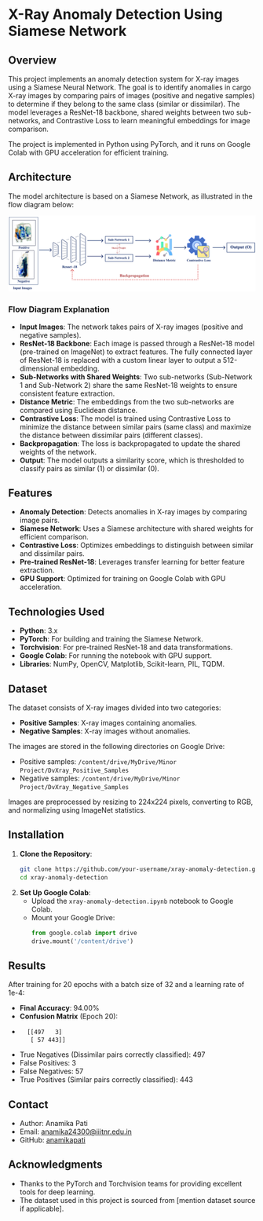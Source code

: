 # X-Ray Anomaly Detection Using Siamese Network

## Overview
This project implements an anomaly detection system for X-ray images using a Siamese Neural Network. The goal is to identify anomalies in cargo X-ray images by comparing pairs of images (positive and negative samples) to determine if they belong to the same class (similar or dissimilar). The model leverages a ResNet-18 backbone, shared weights between two sub-networks, and Contrastive Loss to learn meaningful embeddings for image comparison.

The project is implemented in Python using PyTorch, and it runs on Google Colab with GPU acceleration for efficient training.

## Architecture
The model architecture is based on a Siamese Network, as illustrated in the flow diagram below:

![Siamese Network Architecture](flow_diagram.png)

### Flow Diagram Explanation
- **Input Images**: The network takes pairs of X-ray images (positive and negative samples).
- **ResNet-18 Backbone**: Each image is passed through a ResNet-18 model (pre-trained on ImageNet) to extract features. The fully connected layer of ResNet-18 is replaced with a custom linear layer to output a 512-dimensional embedding.
- **Sub-Networks with Shared Weights**: Two sub-networks (Sub-Network 1 and Sub-Network 2) share the same ResNet-18 weights to ensure consistent feature extraction.
- **Distance Metric**: The embeddings from the two sub-networks are compared using Euclidean distance.
- **Contrastive Loss**: The model is trained using Contrastive Loss to minimize the distance between similar pairs (same class) and maximize the distance between dissimilar pairs (different classes).
- **Backpropagation**: The loss is backpropagated to update the shared weights of the network.
- **Output**: The model outputs a similarity score, which is thresholded to classify pairs as similar (1) or dissimilar (0).

## Features
- **Anomaly Detection**: Detects anomalies in X-ray images by comparing image pairs.
- **Siamese Network**: Uses a Siamese architecture with shared weights for efficient comparison.
- **Contrastive Loss**: Optimizes embeddings to distinguish between similar and dissimilar pairs.
- **Pre-trained ResNet-18**: Leverages transfer learning for better feature extraction.
- **GPU Support**: Optimized for training on Google Colab with GPU acceleration.

## Technologies Used
- **Python**: 3.x
- **PyTorch**: For building and training the Siamese Network.
- **Torchvision**: For pre-trained ResNet-18 and data transformations.
- **Google Colab**: For running the notebook with GPU support.
- **Libraries**: NumPy, OpenCV, Matplotlib, Scikit-learn, PIL, TQDM.

## Dataset
The dataset consists of X-ray images divided into two categories:
- **Positive Samples**: X-ray images containing anomalies.
- **Negative Samples**: X-ray images without anomalies.

The images are stored in the following directories on Google Drive:
- Positive samples: `/content/drive/MyDrive/Minor Project/DvXray_Positive_Samples`
- Negative samples: `/content/drive/MyDrive/Minor Project/DvXray_Negative_Samples`

Images are preprocessed by resizing to 224x224 pixels, converting to RGB, and normalizing using ImageNet statistics.

## Installation
1. **Clone the Repository**:
   ```bash
   git clone https://github.com/your-username/xray-anomaly-detection.git
   cd xray-anomaly-detection


2. **Set Up Google Colab**:
   - Upload the `xray-anomaly-detection.ipynb` notebook to Google Colab.
   - Mount your Google Drive:
     ```python
     from google.colab import drive
     drive.mount('/content/drive')
## Results
After training for 20 epochs with a batch size of 32 and a learning rate of 1e-4:
- **Final Accuracy**: 94.00%
- **Confusion Matrix** (Epoch 20):
-       [[497   3]
         [ 57 443]]
- True Negatives (Dissimilar pairs correctly classified): 497
- False Positives: 3
- False Negatives: 57
- True Positives (Similar pairs correctly classified): 443

## Contact
- Author: Anamika Pati
- Email: anamika24300@iiitnr.edu.in
- GitHub: [anamikapati](https://github.com/anamikapati)

## Acknowledgments
- Thanks to the PyTorch and Torchvision teams for providing excellent tools for deep learning.
- The dataset used in this project is sourced from [mention dataset source if applicable].
